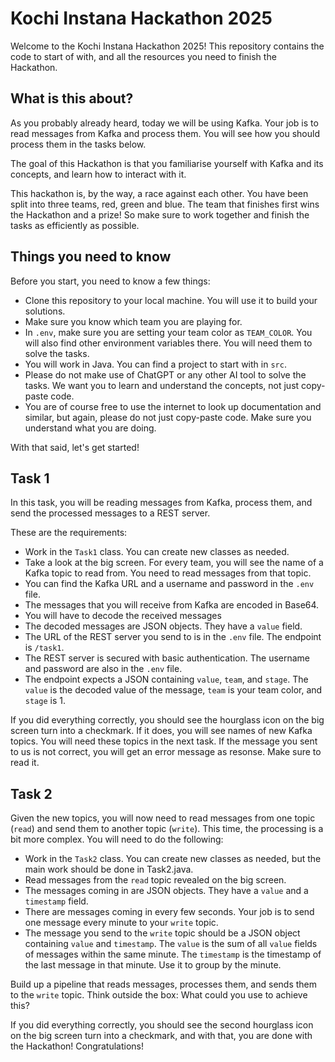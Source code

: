 # Kochi Instana Hackathon 2025

Welcome to the Kochi Instana Hackathon 2025! This repository contains the code to start of with, and all the resources you need to finish the Hackathon.

## What is this about?

As you probably already heard, today we will be using Kafka. Your job is to read messages from Kafka and process them. You will see how you should process them in the tasks below.

The goal of this Hackathon is that you familiarise yourself with Kafka and its concepts, and learn how to interact with it.

This hackathon is, by the way, a race against each other. You have been split into three teams, red, green and blue. The team that finishes first wins the Hackathon and a prize! So make sure to work together and finish the tasks as efficiently as possible.

## Things you need to know

Before you start, you need to know a few things:

- Clone this repository to your local machine. You will use it to build your solutions.
- Make sure you know which team you are playing for.
- In `.env`, make sure you are setting your team color as `TEAM_COLOR`. You will also find other environment variables there. You will need them to solve the tasks.
- You will work in Java. You can find a project to start with in `src`.
- Please do not make use of ChatGPT or any other AI tool to solve the tasks. We want you to learn and understand the concepts, not just copy-paste code.
- You are of course free to use the internet to look up documentation and similar, but again, please do not just copy-paste code. Make sure you understand what you are doing.

With that said, let's get started!

## Task 1

In this task, you will be reading messages from Kafka, process them, and send the processed messages to a REST server.

These are the requirements:

- Work in the `Task1` class. You can create new classes as needed.
- Take a look at the big screen. For every team, you will see the name of a Kafka topic to read from. You need to read messages from that topic.
- You can find the Kafka URL and a username and password in the `.env` file.
- The messages that you will receive from Kafka are encoded in Base64.
- You will have to decode the received messages
- The decoded messages are JSON objects. They have a `value` field.
- The URL of the REST server you send to is in the `.env` file. The endpoint is `/task1`.
- The REST server is secured with basic authentication. The username and password are also in the `.env` file.
- The endpoint expects a JSON containing `value`, `team`, and `stage`. The `value` is the decoded value of the message, `team` is your team color, and `stage` is 1.

If you did everything correctly, you should see the hourglass icon on the big screen turn into a checkmark. If it does, you will see names of new Kafka topics. You will need these topics in the next task. If the message you sent to us is not correct, you will get an error message as resonse. Make sure to read it.

## Task 2

Given the new topics, you will now need to read messages from one topic (`read`) and send them to another topic (`write`). This time, the processing is a bit more complex. You will need to do the following:

- Work in the `Task2` class. You can create new classes as needed, but the main work should be done in Task2.java.
- Read messages from the `read` topic revealed on the big screen.
- The messages coming in are JSON objects. They have a `value` and a `timestamp` field.
- There are messages coming in every few seconds. Your job is to send one message every minute to your `write` topic.
- The message you send to the `write` topic should be a JSON object containing `value` and `timestamp`. The `value` is the sum of all `value` fields of messages within the same minute. The `timestamp` is the timestamp of the last message in that minute. Use it to group by the minute.

Build up a pipeline that reads messages, processes them, and sends them to the `write` topic. Think outside the box: What could you use to achieve this?

If you did everything correctly, you should see the second hourglass icon on the big screen turn into a checkmark, and with that, you are done with the Hackathon! Congratulations!
